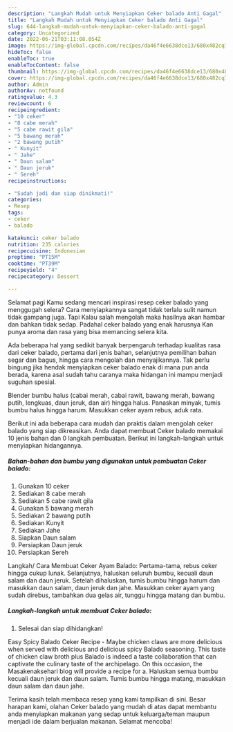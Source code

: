 ```yaml
---
description: "Langkah Mudah untuk Menyiapkan Ceker balado Anti Gagal"
title: "Langkah Mudah untuk Menyiapkan Ceker balado Anti Gagal"
slug: 644-langkah-mudah-untuk-menyiapkan-ceker-balado-anti-gagal
category: Uncategorized
date: 2022-06-21T03:11:08.054Z
image: https://img-global.cpcdn.com/recipes/da46f4e6638dce13/680x482cq70/ceker-balado-foto-resep-utama.jpg
hideToc: false
enableToc: true
enableTocContent: false
thumbnail: https://img-global.cpcdn.com/recipes/da46f4e6638dce13/680x482cq70/ceker-balado-foto-resep-utama.jpg
cover: https://img-global.cpcdn.com/recipes/da46f4e6638dce13/680x482cq70/ceker-balado-foto-resep-utama.jpg
author: Admin
authorAv: notfound
ratingvalue: 4.3
reviewcount: 6
recipeingredient:
- "10 ceker"
- "8 cabe merah"
- "5 cabe rawit gila"
- "5 bawang merah"
- "2 bawang putih"
- " Kunyit"
- " Jahe"
- " Daun salam"
- " Daun jeruk"
- " Sereh"
recipeinstructions:

- "Sudah jadi dan siap dinikmati!"
categories:
- Resep
tags:
- ceker
- balado

katakunci: ceker balado 
nutrition: 235 calories
recipecuisine: Indonesian
preptime: "PT15M"
cooktime: "PT39M"
recipeyield: "4"
recipecategory: Dessert

---
```



Selamat pagi Kamu sedang mencari inspirasi resep ceker balado yang menggugah selera? Cara menyiapkannya sangat tidak terlalu sulit namun tidak gampang juga. Tapi Kalau salah mengolah maka hasilnya akan hambar dan bahkan tidak sedap. Padahal ceker balado yang enak harusnya Kan punya aroma dan rasa yang bisa memancing selera kita.


Ada beberapa hal yang sedikit banyak berpengaruh terhadap kualitas rasa dari ceker balado, pertama dari jenis bahan, selanjutnya pemilihan bahan segar dan bagus, hingga cara mengolah dan menyajikannya. Tak perlu bingung jika hendak menyiapkan ceker balado enak di mana pun anda berada, karena asal sudah tahu caranya maka hidangan ini mampu menjadi suguhan spesial.

Blender bumbu halus (cabai merah, cabai rawit, bawang merah, bawang putih, lengkuas, daun jeruk, dan air) hingga halus. Panaskan minyak, tumis bumbu halus hingga harum. Masukkan ceker ayam rebus, aduk rata.


Berikut ini ada beberapa cara mudah dan praktis dalam mengolah ceker balado yang siap dikreasikan. Anda dapat membuat Ceker balado memakai 10 jenis bahan dan 0 langkah pembuatan. Berikut ini langkah-langkah untuk menyiapkan hidangannya.

<!--inarticleads1-->

##### Bahan-bahan dan bumbu yang digunakan untuk pembuatan Ceker balado:

1. Gunakan 10 ceker
1. Sediakan 8 cabe merah
1. Sediakan 5 cabe rawit gila
1. Gunakan 5 bawang merah
1. Sediakan 2 bawang putih
1. Sediakan  Kunyit
1. Sediakan  Jahe
1. Siapkan  Daun salam
1. Persiapkan  Daun jeruk
1. Persiapkan  Sereh


Langkah/ Cara Membuat Ceker Ayam Balado: Pertama-tama, rebus ceker hingga cukup lunak. Selanjutnya, haluskan seluruh bumbu, kecuali daun salam dan daun jeruk. Setelah dihaluskan, tumis bumbu hingga harum dan masukkan daun salam, daun jeruk dan jahe. Masukkan ceker ayam yang sudah direbus, tambahkan dua gelas air, tunggu hingga matang dan bumbu. 

<!--inarticleads2-->

##### Langkah-langkah untuk membuat Ceker balado:


1. Selesai dan siap dihidangkan!

Easy Spicy Balado Ceker Recipe - Maybe chicken claws are more delicious when served with delicious and delicious spicy Balado seasoning. This taste of chicken claw broth plus Balado is indeed a taste collaboration that can captivate the culinary taste of the archipelago. On this occasion, the Masakenaksehari blog will provide a recipe for a. Haluskan semua bumbu kecuali daun jeruk dan daun salam. Tumis bumbu hingga matang, masukkan daun salam dan daun jahe. 

Terima kasih telah membaca resep yang kami tampilkan di sini. Besar harapan kami, olahan Ceker balado yang mudah di atas dapat membantu anda menyiapkan makanan yang sedap untuk keluarga/teman maupun menjadi ide dalam berjualan makanan. Selamat mencoba!
